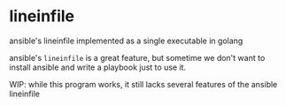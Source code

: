 # lineinfile
ansible's lineinfile implemented as a single executable in golang

ansible's `lineinfile` is a great feature, but sometime we don't want
to install ansible and write a playbook just to use it.

WIP: while this program works, it still lacks several features of the
ansible lineinfile
